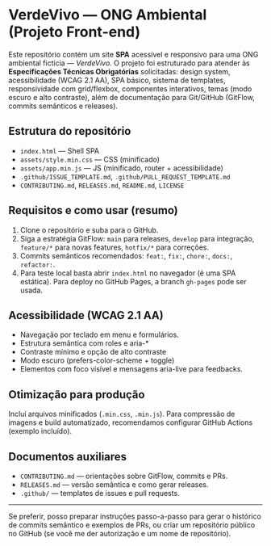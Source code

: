 # VerdeVivo — ONG Ambiental (Projeto Front-end)

Este repositório contém um site **SPA** acessível e responsivo para uma ONG ambiental fictícia — *VerdeVivo*. O projeto foi estruturado para atender às **Especificações Técnicas Obrigatórias** solicitadas: design system, acessibilidade (WCAG 2.1 AA), SPA básico, sistema de templates, responsividade com grid/flexbox, componentes interativos, temas (modo escuro e alto contraste), além de documentação para Git/GitHub (GitFlow, commits semânticos e releases).

## Estrutura do repositório
- `index.html` — Shell SPA
- `assets/style.min.css` — CSS (minificado)
- `assets/app.min.js` — JS (minificado, router + acessibilidade)
- `.github/ISSUE_TEMPLATE.md`, `.github/PULL_REQUEST_TEMPLATE.md`
- `CONTRIBUTING.md`, `RELEASES.md`, `README.md`, `LICENSE`

## Requisitos e como usar (resumo)
1. Clone o repositório e suba para o GitHub.
2. Siga a estratégia GitFlow: `main` para releases, `develop` para integração, `feature/*` para novas features, `hotfix/*` para correções.
3. Commits semânticos recomendados: `feat:`, `fix:`, `chore:`, `docs:`, `refactor:`.
4. Para teste local basta abrir `index.html` no navegador (é uma SPA estática). Para deploy no GitHub Pages, a branch `gh-pages` pode ser usada.

## Acessibilidade (WCAG 2.1 AA)
- Navegação por teclado em menu e formulários.
- Estrutura semântica com roles e aria-*
- Contraste mínimo e opção de alto contraste
- Modo escuro (prefers-color-scheme + toggle)
- Elementos com foco visível e mensagens aria-live para feedbacks.

## Otimização para produção
Incluí arquivos minificados (`.min.css`, `.min.js`). Para compressão de imagens e build automatizado, recomendamos configurar GitHub Actions (exemplo incluído).

## Documentos auxiliares
- `CONTRIBUTING.md` — orientações sobre GitFlow, commits e PRs.
- `RELEASES.md` — versão semântica e como gerar releases.
- `.github/` — templates de issues e pull requests.

---
Se preferir, posso preparar instruções passo-a-passo para gerar o histórico de commits semântico e exemplos de PRs, ou criar um repositório público no GitHub (se você me der autorização e um nome de repositório).
